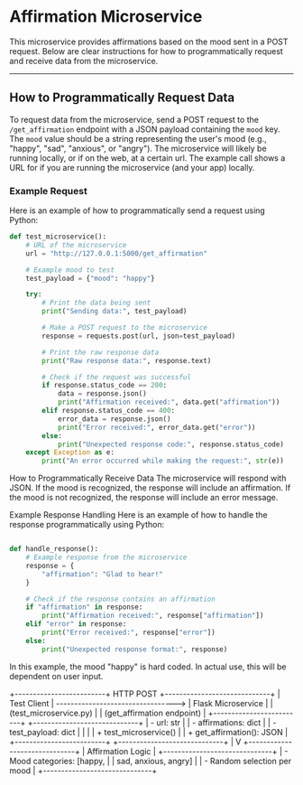 # Affirmation Microservice

This microservice provides affirmations based on the mood sent in a POST request. Below are clear instructions for how to programmatically request and receive data from the microservice.

---

## How to Programmatically Request Data

To request data from the microservice, send a POST request to the `/get_affirmation` endpoint with a JSON payload containing the `mood` key. The `mood` value should be a string representing the user's mood (e.g., "happy", "sad", "anxious", or "angry"). The microservice will likely be running locally, or if on the web, at a certain url. The example call shows a URL for if you are running the microservice (and your app) locally.

### Example Request

Here is an example of how to programmatically send a request using Python:

```python
def test_microservice():
    # URL of the microservice
    url = "http://127.0.0.1:5000/get_affirmation"

    # Example mood to test
    test_payload = {"mood": "happy"}

    try:
        # Print the data being sent
        print("Sending data:", test_payload)

        # Make a POST request to the microservice
        response = requests.post(url, json=test_payload)

        # Print the raw response data
        print("Raw response data:", response.text)

        # Check if the request was successful
        if response.status_code == 200:
            data = response.json()
            print("Affirmation received:", data.get("affirmation"))
        elif response.status_code == 400:
            error_data = response.json()
            print("Error received:", error_data.get("error"))
        else:
            print("Unexpected response code:", response.status_code)
    except Exception as e:
        print("An error occurred while making the request:", str(e))
```

How to Programmatically Receive Data
The microservice will respond with JSON. If the mood is recognized, the response will include an affirmation. If the mood is not recognized, the response will include an error message.


Example Response Handling
Here is an example of how to handle the response programmatically using Python:

```python

def handle_response():
    # Example response from the microservice
    response = {
        "affirmation": "Glad to hear!"
    }

    # Check if the response contains an affirmation
    if "affirmation" in response:
        print("Affirmation received:", response["affirmation"])
    elif "error" in response:
        print("Error received:", response["error"])
    else:
        print("Unexpected response format:", response)
```

In this example, the mood "happy" is hard coded. In actual use, this will be dependent on user input.


+-------------------------+ HTTP POST +-----------------------------+ | Test Client | ---------------------------------> | Flask Microservice | | (test_microservice.py) | | (get_affirmation endpoint) | +-------------------------+ +-----------------------------+ | - url: str | | - affirmations: dict | | - test_payload: dict | | | | + test_microservice() | | + get_affirmation(): JSON | +-------------------------+ +-----------------------------+ | V +------------------------------+ | Affirmation Logic | +------------------------------+ | - Mood categories: [happy, | | sad, anxious, angry] | | - Random selection per mood | +------------------------------+
